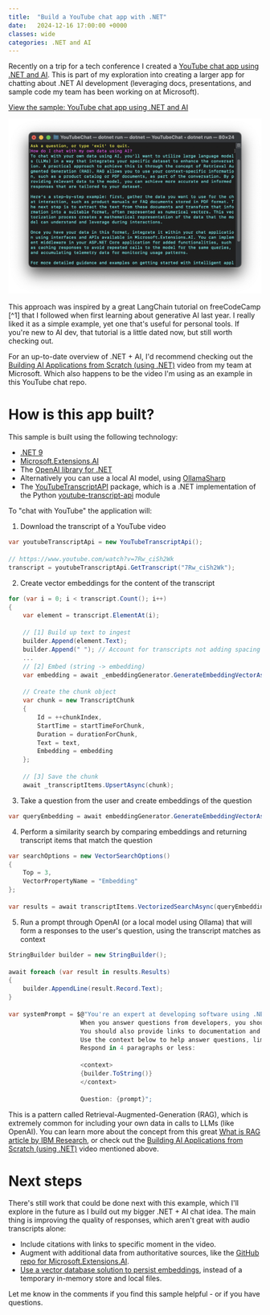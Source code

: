 ```yaml
---
title:  "Build a YouTube chat app with .NET"
date:   2024-12-16 17:00:00 +0000
classes: wide
categories: .NET and AI
---
```

Recently on a trip for a tech conference I created a [YouTube chat app using .NET and AI](https://github.com/jmatthiesen/dotnet-ai-youtube-chat). This is part of my exploration into creating a larger app for chatting about .NET AI development (leveraging docs, presentations, and sample code my team has been working on at Microsoft).

[View the sample: YouTube chat app using .NET and AI](https://github.com/jmatthiesen/dotnet-ai-youtube-chat)

![Terminal window showing the YouTubeChat console running, with a question asking "How do I chat with my own data using AI?"](/assets/images/2024-12-16-build-youtube-chatbot.png)

This approach was inspired by a great LangChain tutorial on freeCodeCamp [^1] that I followed when first learning about generative AI last year. I really liked it as a simple example, yet one that's useful for personal tools. If you're new to AI dev, that tutorial is a little dated now, but still worth checking out.

For an up-to-date overview of .NET + AI, I'd recommend checking out the [Building AI Applications from Scratch (using .NET)](https://www.youtube.com/watch?v=7Rw_ciSh2Wk) video from my team at Microsoft. Which also happens to be the video I'm using as an example in this YouTube chat repo.

# How is this app built?
This sample is built using the following technology:
* [.NET 9](https://dotnet.microsoft.com/en-us/download/dotnet/9.0)
* [Microsoft.Extensions.AI](https://devblogs.microsoft.com/dotnet/introducing-microsoft-extensions-ai-preview/)
* The [OpenAI library for .NET](https://www.nuget.org/packages/OpenAI)
* Alternatively you can use a local AI model, using [OllamaSharp](https://www.nuget.org/packages/OllamaSharp)
* The [YouTubeTranscriptAPI](https://www.nuget.org/packages/Lofcz.Forks.YoutubeTranscriptApi) package, which is a .NET implementation of the Python [youtube-transcript-api](https://github.com/jdepoix/youtube-transcript-api) module

To "chat with YouTube" the application will:
1. Download the transcript of a YouTube video

```csharp
var youtubeTranscriptApi = new YouTubeTranscriptApi();

// https://www.youtube.com/watch?v=7Rw_ciSh2Wk
transcript = youtubeTranscriptApi.GetTranscript("7Rw_ciSh2Wk");
```

2. Create vector embeddings for the content of the transcript

```csharp
for (var i = 0; i < transcript.Count(); i++)
{
    var element = transcript.ElementAt(i);

    // [1] Build up text to ingest
    builder.Append(element.Text);
    builder.Append(" "); // Account for transcripts not adding spacing between items
    ...
    // [2] Embed (string -> embedding)
    var embedding = await _embeddingGenerator.GenerateEmbeddingVectorAsync(text);

    // Create the chunk object
    var chunk = new TranscriptChunk
    {
        Id = ++chunkIndex,
        StartTime = startTimeForChunk,
        Duration = durationForChunk,
        Text = text,
        Embedding = embedding
    };

    // [3] Save the chunk
    await _transcriptItems.UpsertAsync(chunk);
```

3. Take a question from the user and create embeddings of the question

```csharp
var queryEmbedding = await embeddingGenerator.GenerateEmbeddingVectorAsync(prompt);
```

4. Perform a similarity search by comparing embeddings and returning transcript items that match the question

```csharp
var searchOptions = new VectorSearchOptions()
{
    Top = 3,
    VectorPropertyName = "Embedding"
};

var results = await transcriptItems.VectorizedSearchAsync(queryEmbedding, searchOptions);
```

5. Run a prompt through OpenAI (or a local model using Ollama) that will form a responses to the user's question, using the transcript matches as context

```csharp
StringBuilder builder = new StringBuilder();

await foreach (var result in results.Results)
{
    builder.AppendLine(result.Record.Text);
}

var systemPrompt = $@"You're an expert at developing software using .NET and Microsoft.Extensions.AI.
                    When you answer questions from developers, you should provide detailed explanations and examples.
                    You should also provide links to documentation and other resources that can help developers learn more.
                    Use the context below to help answer questions, limit responses to use only the provided context.
                    Respond in 4 paragraphs or less:
                    
                    <context>
                    {builder.ToString()}
                    </context>
                    
                    Question: {prompt}";
```

This is a pattern called Retrieval-Augmented-Generation (RAG), which is extremely common for including your own data in calls to LLMs (like OpenAI). You can learn more about the concept from this great [What is RAG article by IBM Research](https://research.ibm.com/blog/retrieval-augmented-generation-RAG), or check out the [Building AI Applications from Scratch (using .NET)](https://www.youtube.com/watch?v=7Rw_ciSh2Wk) video mentioned above.

# Next steps
There's still work that could be done next with this example, which I'll explore in the future as I build out my bigger .NET + AI chat idea. The main thing is improving the quality of responses, which aren't great with audio transcripts alone:
* Include citations with links to specific moment in the video.
* Augment with additional data from authoritative sources, like the [GitHub repo for Microsoft.Extensions.AI](https://github.com/dotnet/extensions/tree/main/src/Libraries/Microsoft.Extensions.AI).
* [Use a vector database solution to persist embeddings](https://learn.microsoft.com/en-us/dotnet/ai/conceptual/vector-databases), instead of a temporary in-memory store and local files.

Let me know in the comments if you find this sample helpful - or if you have questions.
